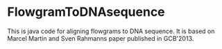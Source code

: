 FlowgramToDNAsequence
=====================

This is java code for aligning flowgrams to DNA sequence. It is based on Marcel Martin and Sven Rahmanns paper published in GCB'2013.
